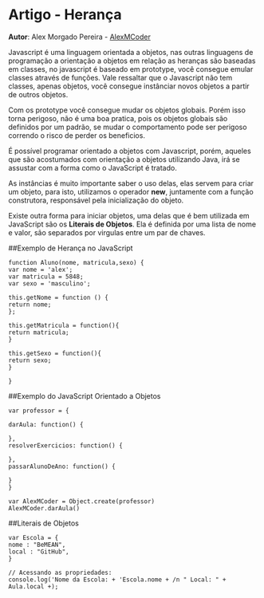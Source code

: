 # Artigo - Herança

**Autor**: Alex Morgado Pereira - [AlexMCoder](https://github.com/AlexMCoder)

Javascript é uma linguagem orientada a objetos, nas outras linguagens de programação a orientação a objetos em relação as heranças são baseadas em classes, no javascript é baseado em prototype, você consegue emular classes através de funções. Vale ressaltar que o Javascript não tem classes, apenas objetos, você consegue instânciar novos objetos a partir de outros objetos.

Com os prototype você consegue mudar os objetos globais. Porém isso torna perigoso, não é uma boa pratica, pois os objetos globais são definidos por um padrão, se mudar o comportamento pode ser perigoso correndo o risco de perder os beneficios.

É possível programar orientado a objetos com Javascript, porém, aqueles que são acostumados com orientação a objetos utilizando Java, irá se assustar com a forma como o JavaScript é tratado.

As instâncias é muito importante saber o uso delas, elas servem para criar um objeto, para isto, utilizamos o operador **new**, juntamente com a função construtora, responsável pela inicialização do objeto.

Existe outra forma para iniciar objetos, uma delas que é bem utilizada em JavaScript são os **Literais de Objetos**. Ela é definida por uma lista de nome e valor, são separados por virgulas entre um par de chaves.

##Exemplo de Herança no JavaScript

```JS
function Aluno(nome, matricula,sexo) {
var nome = 'alex';
var matricula = 5848;
var sexo = 'masculino';

this.getNome = function () {
return nome;
};

this.getMatricula = function(){
return matricula;
}

this.getSexo = function(){
return sexo;
}

}
```

##Exemplo do JavaScript Orientado a Objetos

```JS
var professor = {

darAula: function() {

},
resolverExercicios: function() {

},
passarAlunoDeAno: function() {

}
}

var AlexMCoder = Object.create(professor)
AlexMCoder.darAula()
```

##Literais de Objetos

```JS
var Escola = {
nome : "BeMEAN",
local : "GitHub",
}

// Acessando as propriedades:
console.log('Nome da Escola: + 'Escola.nome + /n " Local: " + Aula.local +);

```